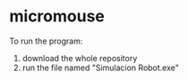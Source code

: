 # micromouse

To run the program:

1. download the whole repository
2. run the file named "Simulacion Robot.exe"

